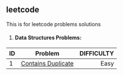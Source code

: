 ## leetcode
This is for leetcode problems solutions

1. #### Data Structures Problems:

| ID     | Problem                                                                                                                       | DIFFICULTY  |
| -------|:-----------------------------------------------------------------------------------------------------------------------------:| -----------:|
| 1      | [Contains Duplicate](https://github.com/Marcoc51/leetcode/blob/main/DS%26Algorithms/01_Contains_Duplicate.py)                 | Easy        |
